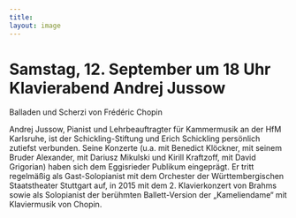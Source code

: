 ```yaml
---
title: 
layout: image
---
```


# Samstag, 12. September um 18 Uhr  Klavierabend Andrej Jussow
Balladen und Scherzi von Frédéric Chopin

Andrej Jussow, Pianist und Lehrbeauftragter für Kammermusik an der HfM Karlsruhe, ist der Schickling-Stiftung und Erich Schickling persönlich zutiefst verbunden. Seine Konzerte (u.a. mit Benedict Klöckner, mit seinem Bruder Alexander, mit Dariusz Mikulski und Kirill Kraftzoff, mit David Grigorian) haben sich dem Eggisrieder Publikum eingeprägt. Er tritt regelmäßig als Gast-Solopianist mit dem Orchester der Württembergischen Staatstheater Stuttgart auf, in 2015 mit dem 2. Klavierkonzert von Brahms sowie als Solopianist der berühmten Ballett-Version der „Kameliendame“ mit Klaviermusik von Chopin.
